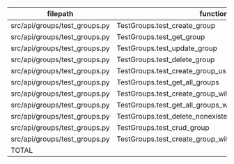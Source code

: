 |           filepath            |                        function                        | passed | failed | SUBTOTAL |
| ----------------------------- | ------------------------------------------------------ | -----: | -----: | -------: |
| src/api/groups/test_groups.py | TestGroups.test_create_group                           |      1 |      0 |        1 |
| src/api/groups/test_groups.py | TestGroups.test_get_group                              |      1 |      0 |        1 |
| src/api/groups/test_groups.py | TestGroups.test_update_group                           |      1 |      0 |        1 |
| src/api/groups/test_groups.py | TestGroups.test_delete_group                           |      1 |      0 |        1 |
| src/api/groups/test_groups.py | TestGroups.test_create_group_using_different_data      |      2 |      0 |        2 |
| src/api/groups/test_groups.py | TestGroups.test_get_all_groups                         |      1 |      0 |        1 |
| src/api/groups/test_groups.py | TestGroups.test_create_group_without_body              |      1 |      0 |        1 |
| src/api/groups/test_groups.py | TestGroups.test_get_all_groups_with_invalid_id         |      1 |      0 |        1 |
| src/api/groups/test_groups.py | TestGroups.test_delete_nonexistent_group               |      1 |      0 |        1 |
| src/api/groups/test_groups.py | TestGroups.test_crud_group                             |      1 |      0 |        1 |
| src/api/groups/test_groups.py | TestGroups.test_create_group_with_non_existent_members |      0 |      1 |        1 |
| TOTAL                         |                                                        |     11 |      1 |       12 |
